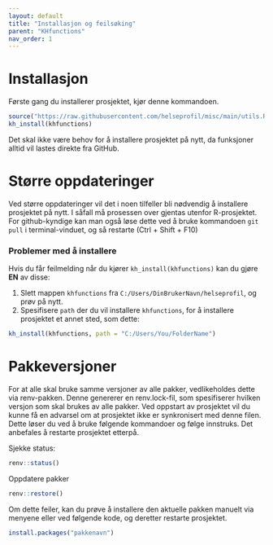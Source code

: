 ```yaml
---
layout: default
title: "Installasjon og feilsøking" 
parent: "KHfunctions"
nav_order: 1
---
```


# Installasjon

Første gang du installerer prosjektet, kjør denne kommandoen.

```r
source("https://raw.githubusercontent.com/helseprofil/misc/main/utils.R")
kh_install(khfunctions)
```

Det skal ikke være behov for å installere prosjektet på nytt, da funksjoner alltid vil lastes direkte fra GitHub.

# Større oppdateringer

Ved større oppdateringer vil det i noen tilfeller bli nødvendig å installere prosjektet på nytt. I såfall må prosessen over gjentas utenfor R-prosjektet. For github-kyndige kan man også løse dette ved å bruke kommandoen `git pull` i terminal-vinduet, og så restarte (Ctrl + Shift + F10)

### Problemer med å installere

Hvis du får feilmelding når du kjører `kh_install(khfunctions)` kan du gjøre **EN** av disse:

1. Slett mappen `khfunctions` fra `C:/Users/DinBrukerNavn/helseprofil`, og prøv på nytt.
2. Spesifisere `path` der du vil installere `khfunctions`, for å installere prosjektet et annet sted, som dette:

```r
kh_install(khfunctions, path = "C:/Users/You/FolderName")
```

# Pakkeversjoner

For at alle skal bruke samme versjoner av alle pakker, vedlikeholdes dette via renv-pakken. Denne genererer en renv.lock-fil, som spesifiserer hvilken versjon som skal brukes av alle pakker. Ved oppstart av prosjektet vil du kunne få en advarsel om at prosjektet ikke er synkronisert med denne filen. Dette løser du ved å bruke følgende kommandoer og følge innstruks. Det anbefales å restarte prosjektet etterpå. 

Sjekke status:
```r
renv::status()
```

Oppdatere pakker
```r
renv::restore()
```

Om dette feiler, kan du prøve å installere den aktuelle pakken manuelt via menyene eller ved følgende kode, og deretter restarte prosjektet. 
```r
install.packages("pakkenavn")
```
